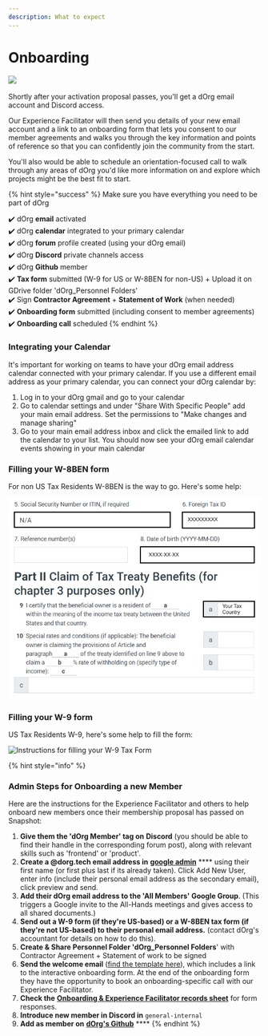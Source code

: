 ```yaml
---
description: What to expect
---
```


# Onboarding

![](https://media4.giphy.com/media/3oEduUtBxr9wzS0DZu/giphy.gif?cid=ecf05e47oo0m24vbyfz5wb19bu7zdoer71xe9ptup4oerddh\&rid=giphy.gif\&ct=g)

Shortly after your activation proposal passes, you'll get a dOrg email account and Discord access.

Our Experience Facilitator will then send you details of your new email account and a link to an onboarding form that lets you consent to our member agreements and walks you through the key information and points of reference so that you can confidently join the community from the start.

You'll also would be able to schedule an orientation-focused call to walk through any areas of dOrg you'd like more information on and explore which projects might be the best fit to start.

{% hint style="success" %}
Make sure you have everything you need to be part of dOrg&#x20;

✔️ dOrg **email** activated\
✔️ dOrg **calendar** integrated to your primary calendar \
✔️ dOrg **forum** profile created (using your dOrg email)\
✔️ dOrg **Discord** private channels access \
✔️ dOrg **Github** member\
✔️ **Tax form** submitted (W-9 for US or W-8BEN for non-US) + Upload it on GDrive folder 'dOrg\_Personnel Folders'\
✔️ Sign **Contractor Agreement** + **Statement of Work** (when needed)\
✔️ **Onboarding form** submitted (including consent to member agreements) \
✔️ **Onboarding call** scheduled
{% endhint %}

### Integrating your Calendar

It's important for working on teams to have your dOrg email address calendar connected with your primary calendar. If you use a different email address as your primary calendar, you can connect your dOrg calendar by:

1. Log in to your dOrg gmail and go to your calendar
2. Go to calendar settings and under "Share With Specific People" add your main email address. Set the permissions to "Make changes and manage sharing"
3. Go to your main email address inbox and click the emailed link to add the calendar to your list. You should now see your dOrg email calendar events showing in your main calendar

### Filling your W-8BEN form

For non US Tax Residents W-8BEN is the way to go. Here's some help:&#x20;

![Instructions for filling your W-8BEN tax form](../.gitbook/assets/unnamed.jpg)

### Filling your W-9 form

US Tax Residents W-9, here's some help to fill the form:&#x20;

![Instructions for filling your W-9 Tax Form](<../.gitbook/assets/2203\_W9 Form.jpg>)

{% hint style="info" %}
### Admin Steps for Onboarding a new Member

Here are the instructions for the Experience Facilitator and others to help onboard new members once their membership proposal has passed on Snapshot:

1. **Give them the 'dOrg Member' tag on** **Discord** (you should be able to find their handle in the corresponding forum post), along with relevant skills such as 'frontend' or 'product'.&#x20;
2. **Create a @dorg.tech email address in** [**google admin**](https://admin.google.com) **** using their first name (or first plus last if its already taken). Click Add New User, enter info (include their personal email address as the secondary email), click preview and send.
3. **Add their dOrg email address to the 'All Members' Google Group**. (This triggers a Google invite to the All-Hands meetings and gives access to all shared documents.)
4. **Send out a W-9 form (if they're US-based) or a W-8BEN tax form (if they're not US-based) to their personal email address.** (contact dOrg's accountant for details on how to do this).
5. **Create & Share Personnel Folder 'dOrg\_Personnel Folders**' with Contractor Agreement + Statement of work to be signed&#x20;
6. **Send the welcome email** ([find the template here](https://forum.dorg.tech/t/new-builder-onboarding-email-template/242)), which includes a link to the interactive onboarding form. At the end of the onboarding form they have the opportunity to book an onboarding-specific call with our Experience Facilitator.
7. **Check the** [**Onboarding & Experience Facilitator records sheet**](https://docs.google.com/spreadsheets/d/1dJEASJk7orOm50cb8Nnye-X3DsVUHVdt2xJ0T45R0nw/edit?usp=sharing) for form responses.
8. **Introduce new member in Discord in** `general-internal`
9. **Add as member on** [**dOrg's Github**](https://github.com/dOrgTech) ****&#x20;
{% endhint %}

